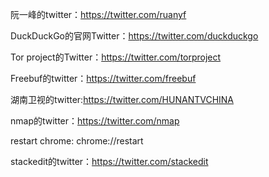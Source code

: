 
阮一峰的twitter：https://twitter.com/ruanyf

DuckDuckGo的官网Twitter：https://twitter.com/duckduckgo

Tor project的Twitter：https://twitter.com/torproject

Freebuf的twitter：https://twitter.com/freebuf

湖南卫视的twitter:https://twitter.com/HUNANTVCHINA

nmap的twitter：https://twitter.com/nmap

restart chrome: chrome://restart


stackedit的twitter：https://twitter.com/stackedit

